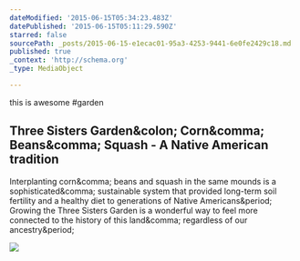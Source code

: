 ```yaml
---
dateModified: '2015-06-15T05:34:23.483Z'
datePublished: '2015-06-15T05:11:29.590Z'
starred: false
sourcePath: _posts/2015-06-15-e1ecac01-95a3-4253-9441-6e0fe2429c18.md
published: true
_context: 'http://schema.org'
_type: MediaObject

---
```

this is awesome \#garden

<article style=""><h1>Three Sisters Garden&amp;colon; Corn&amp;comma; Beans&amp;comma; Squash - A Native American tradition</h1><p>Interplanting corn&amp;comma; beans and squash in the same mounds is a sophisticated&amp;comma; sustainable system that provided long-term soil fertility and a healthy diet to generations of Native Americans&amp;period; Growing the Three Sisters Garden is a wonderful way to feel more connected to the history of this land&amp;comma; regardless of our ancestry&amp;period;</p><img src="http://www.reneesgarden.com/articles/images/diagram.jpg" /></article>